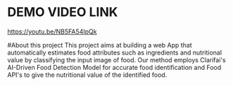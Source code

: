 # DEMO VIDEO LINK
https://youtu.be/NB5FA54IpQk

#About this project
This project aims at building a web App that automatically estimates food attributes such as ingredients and nutritional
value by classifying the input image of food.  Our method employs Clarifai's AI-Driven Food Detection Model for accurate 
food identification and Food API's to give the nutritional value of the identified food.
